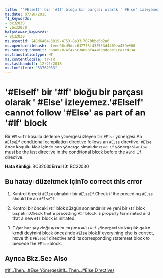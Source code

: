```yaml
---
title: "'#ElseIf' bir '#If' bloğu bir parçası olarak ' #Else' izleyemez."
ms.date: 07/20/2015
f1_keywords:
- bc32030
- vbc32030
helpviewer_keywords:
- BC32030
ms.assetid: 248d6464-3019-4753-8a33-7070bbe5d2a6
ms.openlocfilehash: efeee964d9dcc617773f433553d4409ea459e960
ms.sourcegitcommit: 0888d7b24f475c346a3f444de8d83ec1ca7cd234
ms.translationtype: MT
ms.contentlocale: tr-TR
ms.lasthandoff: 12/22/2018
ms.locfileid: "53762063"
---
```

# <a name="elseif-cannot-follow-else-as-part-of-an-if-block"></a><span data-ttu-id="99ada-102">'#ElseIf' bir '#If' bloğu bir parçası olarak ' #Else' izleyemez.</span><span class="sxs-lookup"><span data-stu-id="99ada-102">'#ElseIf' cannot follow '#Else' as part of an '#If' block</span></span>
<span data-ttu-id="99ada-103">Bir `#ElseIf` koşullu derleme yönergesi izleyen bir `#Else` yönergesi.</span><span class="sxs-lookup"><span data-stu-id="99ada-103">An `#ElseIf` conditional compilation directive follows an `#Else` directive.</span></span> <span data-ttu-id="99ada-104">`#Else` önce koşullu blok içinde son yönerge olmalıdır `#End If` yönergesi.</span><span class="sxs-lookup"><span data-stu-id="99ada-104">`#Else` must be the last directive in the conditional block before the `#End If` directive.</span></span>  
  
 <span data-ttu-id="99ada-105">**Hata Kimliği:** BC32030</span><span class="sxs-lookup"><span data-stu-id="99ada-105">**Error ID:** BC32030</span></span>  
  
## <a name="to-correct-this-error"></a><span data-ttu-id="99ada-106">Bu hatayı düzeltmek için</span><span class="sxs-lookup"><span data-stu-id="99ada-106">To correct this error</span></span>  
  
1.  <span data-ttu-id="99ada-107">Kontrol önceki `#Else` olmalıdır bir `#ElseIf`.</span><span class="sxs-lookup"><span data-stu-id="99ada-107">Check if the preceding `#Else` should be an `#ElseIf`.</span></span>  
  
2.  <span data-ttu-id="99ada-108">Kontrol bir önceki `#If` blok düzgün sonlandırılır ve yeni bir `#If` blok başlatılır.</span><span class="sxs-lookup"><span data-stu-id="99ada-108">Check that a preceding `#If` block is properly terminated and that a new `#If` block is initiated.</span></span>  
  
3.  <span data-ttu-id="99ada-109">Diğer her şey doğruysa bu taşıma `#ElseIf` yönergesi ve karşılık gelen kendi deyimini block öncesinde `#Else` blok.</span><span class="sxs-lookup"><span data-stu-id="99ada-109">If everything else is correct, move this `#ElseIf` directive and its corresponding statement block to precede the `#Else` block.</span></span>  
  
## <a name="see-also"></a><span data-ttu-id="99ada-110">Ayrıca Bkz.</span><span class="sxs-lookup"><span data-stu-id="99ada-110">See Also</span></span>  
 [<span data-ttu-id="99ada-111">#If...Then...#Else Yönergesi</span><span class="sxs-lookup"><span data-stu-id="99ada-111">#If...Then...#Else Directives</span></span>](../../visual-basic/language-reference/directives/if-then-else-directives.md)
